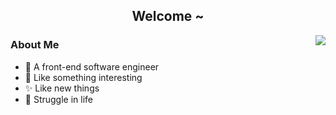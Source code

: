 <h2 align="center">Welcome ~</h2>

<img align="right" src="https://almanac.baii.icu/api/almanac/picture" />

### About Me

- 🔧 A front-end software engineer
- 🎉 Like something interesting
- ✨ Like new things
- 🎢 Struggle in life
